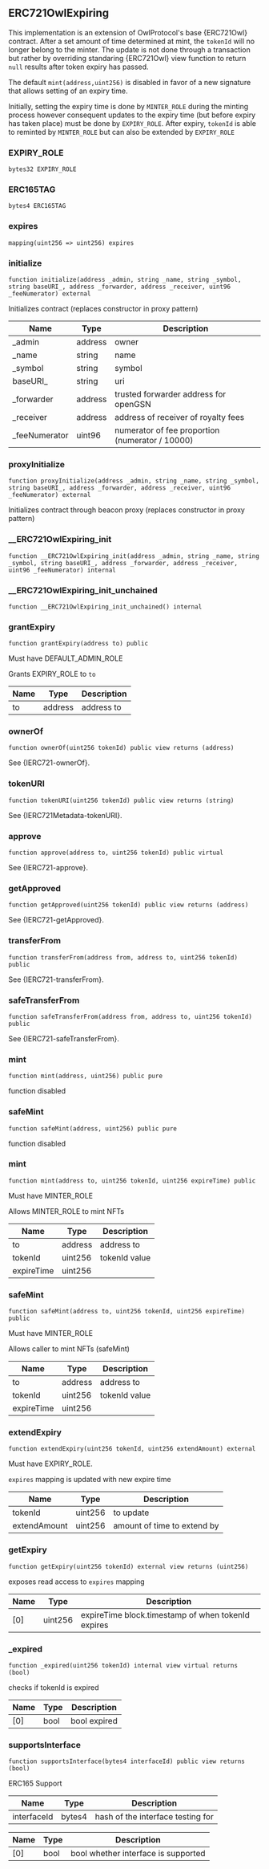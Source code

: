 ## ERC721OwlExpiring

This implementation is an extension of OwlProtocol's base {ERC721Owl}
contract. After a set amount of time determined at mint, the `tokenId` will
no longer belong to the minter. The update is not done through a transaction
but rather by overriding standaring {ERC721Owl} view function to return
`null` results after token expiry has passed.

The default `mint(address,uint256)` is disabled in favor of a new signature
that allows setting of an expiry time.

Initially, setting the expiry time is done by `MINTER_ROLE` during the minting
process however consequent updates to the expiry time (but before expiry has
taken place) must be done by `EXPIRY_ROLE`. After expiry, `tokenId` is able to
reminted by `MINTER_ROLE` but can also be extended by `EXPIRY_ROLE`

### EXPIRY_ROLE

```solidity
bytes32 EXPIRY_ROLE
```

### ERC165TAG

```solidity
bytes4 ERC165TAG
```

### expires

```solidity
mapping(uint256 => uint256) expires
```

### initialize

```solidity
function initialize(address _admin, string _name, string _symbol, string baseURI_, address _forwarder, address _receiver, uint96 _feeNumerator) external
```

Initializes contract (replaces constructor in proxy pattern)

| Name | Type | Description |
| ---- | ---- | ----------- |
| _admin | address | owner |
| _name | string | name |
| _symbol | string | symbol |
| baseURI_ | string | uri |
| _forwarder | address | trusted forwarder address for openGSN |
| _receiver | address | address of receiver of royalty fees |
| _feeNumerator | uint96 | numerator of fee proportion (numerator / 10000) |

### proxyInitialize

```solidity
function proxyInitialize(address _admin, string _name, string _symbol, string baseURI_, address _forwarder, address _receiver, uint96 _feeNumerator) external
```

Initializes contract through beacon proxy (replaces constructor in
proxy pattern)

### __ERC721OwlExpiring_init

```solidity
function __ERC721OwlExpiring_init(address _admin, string _name, string _symbol, string baseURI_, address _forwarder, address _receiver, uint96 _feeNumerator) internal
```

### __ERC721OwlExpiring_init_unchained

```solidity
function __ERC721OwlExpiring_init_unchained() internal
```

### grantExpiry

```solidity
function grantExpiry(address to) public
```

Must have DEFAULT_ADMIN_ROLE

Grants EXPIRY_ROLE to `to`

| Name | Type | Description |
| ---- | ---- | ----------- |
| to | address | address to |

### ownerOf

```solidity
function ownerOf(uint256 tokenId) public view returns (address)
```

See {IERC721-ownerOf}.

### tokenURI

```solidity
function tokenURI(uint256 tokenId) public view returns (string)
```

See {IERC721Metadata-tokenURI}.

### approve

```solidity
function approve(address to, uint256 tokenId) public virtual
```

See {IERC721-approve}.

### getApproved

```solidity
function getApproved(uint256 tokenId) public view returns (address)
```

See {IERC721-getApproved}.

### transferFrom

```solidity
function transferFrom(address from, address to, uint256 tokenId) public
```

See {IERC721-transferFrom}.

### safeTransferFrom

```solidity
function safeTransferFrom(address from, address to, uint256 tokenId) public
```

See {IERC721-safeTransferFrom}.

### mint

```solidity
function mint(address, uint256) public pure
```

function disabled

### safeMint

```solidity
function safeMint(address, uint256) public pure
```

function disabled

### mint

```solidity
function mint(address to, uint256 tokenId, uint256 expireTime) public
```

Must have MINTER_ROLE

Allows MINTER_ROLE to mint NFTs

| Name | Type | Description |
| ---- | ---- | ----------- |
| to | address | address to |
| tokenId | uint256 | tokenId value |
| expireTime | uint256 |  |

### safeMint

```solidity
function safeMint(address to, uint256 tokenId, uint256 expireTime) public
```

Must have MINTER_ROLE

Allows caller to mint NFTs (safeMint)

| Name | Type | Description |
| ---- | ---- | ----------- |
| to | address | address to |
| tokenId | uint256 | tokenId value |
| expireTime | uint256 |  |

### extendExpiry

```solidity
function extendExpiry(uint256 tokenId, uint256 extendAmount) external
```

Must have EXPIRY_ROLE.

`expires` mapping is updated with new expire time

| Name | Type | Description |
| ---- | ---- | ----------- |
| tokenId | uint256 | to update |
| extendAmount | uint256 | amount of time to extend by |

### getExpiry

```solidity
function getExpiry(uint256 tokenId) external view returns (uint256)
```

exposes read access to `expires` mapping

| Name | Type | Description |
| ---- | ---- | ----------- |
| [0] | uint256 | expireTime block.timestamp of when tokenId expires |

### _expired

```solidity
function _expired(uint256 tokenId) internal view virtual returns (bool)
```

checks if tokenId is expired

| Name | Type | Description |
| ---- | ---- | ----------- |
| [0] | bool | bool expired |

### supportsInterface

```solidity
function supportsInterface(bytes4 interfaceId) public view returns (bool)
```

ERC165 Support

| Name | Type | Description |
| ---- | ---- | ----------- |
| interfaceId | bytes4 | hash of the interface testing for |

| Name | Type | Description |
| ---- | ---- | ----------- |
| [0] | bool | bool whether interface is supported |

